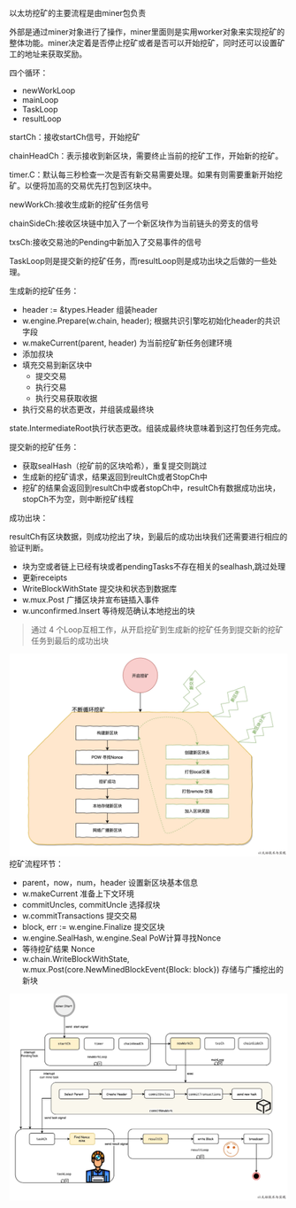 以太坊挖矿的主要流程是由miner包负责

外部是通过miner对象进行了操作，miner里面则是实用worker对象来实现挖矿的整体功能。miner决定着是否停止挖矿或者是否可以开始挖矿，同时还可以设置矿工的地址来获取奖励。

四个循环：

* newWorkLoop
* mainLoop
* TaskLoop
* resultLoop

startCh：接收startCh信号，开始挖矿

chainHeadCh：表示接收到新区块，需要终止当前的挖矿工作，开始新的挖矿。

timer.C：默认每三秒检查一次是否有新交易需要处理。如果有则需要重新开始挖矿。以便将加高的交易优先打包到区块中。

newWorkCh:接收生成新的挖矿任务信号

chainSideCh:接收区块链中加入了一个新区块作为当前链头的旁支的信号

txsCh:接收交易池的Pending中新加入了交易事件的信号

TaskLoop则是提交新的挖矿任务，而resultLoop则是成功出块之后做的一些处理。

生成新的挖矿任务：

* header := &types.Header 组装header
* w.engine.Prepare\(w.chain, header\); 根据共识引擎吃初始化header的共识字段
* w.makeCurrent\(parent, header\) 为当前挖矿新任务创建环境
* 添加叔块
* 填充交易到新区块中
  * 提交交易
  * 执行交易
  * 执行交易获取收据
* 执行交易的状态更改，并组装成最终块

state.IntermediateRoot执行状态更改。组装成最终块意味着到这打包任务完成。

提交新的挖矿任务：

* 获取sealHash（挖矿前的区块哈希），重复提交则跳过
* 生成新的挖矿请求，结果返回到reultCh或者StopCh中
* 挖矿的结果会返回到resultCh中或者stopCh中，resultCh有数据成功出块，stopCh不为空，则中断挖矿线程

成功出块：

resultCh有区块数据，则成功挖出了块，到最后的成功出块我们还需要进行相应的验证判断。

* 块为空或者链上已经有块或者pendingTasks不存在相关的sealhash,跳过处理
* 更新receipts
* WriteBlockWithState 提交块和状态到数据库
* w.mux.Post 广播区块并宣布链插入事件
* w.unconfirmed.Insert 等待规范确认本地挖出的块

> 通过 4 个Loop互相工作，从开启挖矿到生成新的挖矿任务到提交新的挖矿任务到最后的成功出块

![](/assets/miner-worker.png)挖矿流程环节：

* parent，now，num，header 设置新区块基本信息
* w.makeCurrent 准备上下文环境
* commitUncles, commitUncle 选择叔块
* w.commitTransactions 提交交易
* block, err := w.engine.Finalize 提交区块
* w.engine.SealHash, w.engine.Seal PoW计算寻找Nonce
* 等待挖矿结果 Nonce
* w.chain.WriteBlockWithState, w.mux.Post\(core.NewMinedBlockEvent{Block: block}\) 存储与广播挖出的新块

![](/assets/miner-start-to-broadcast.png)

